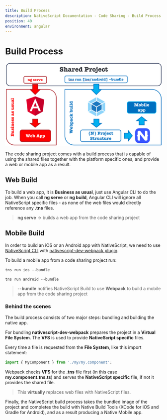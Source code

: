 ```yaml
---
title: Build Process
description: NativeScript Documentation - Code Sharing - Build Process
position: 40
environment: angular
---
```


# Build Process

![build-process](./img/build-process.png?raw=true)

The code sharing project comes with a build process that is capable of using the shared files together with the platform specific ones, and provide a web or mobile app as a result.

## Web Build

To build a web app, it is **Business as usual**, just use Angular CLI to do the job.
When you call **ng serve** or **ng build**, Angular CLI will ignore all NativeScript specific files - as none of the web files would directly reference any **.tns** files.

 > **ng serve** -> builds a web app from the code sharing project

<!--
For AOT builds, you may need to give TypeScript a helping hand, by adding NativeScript extensions to **tsconfig.json** exclude list.

```ts
"exclude": [
  "**/*.ns.ts",
  "**/*.tns.ts",
  "**/*.android.ts",
  "**/*.ios.ts"
]
```
-->

## Mobile Build

In order to build an iOS or an Android app with NativeScript, we need to use [NativeScript CLI](https://www.npmjs.com/package/nativescript) with [nativescript-dev-webpack plugin](https://www.npmjs.com/package/nativescript-dev-webpack).

To build a mobile app from a code sharing project run:

```ios
tns run ios --bundle
```

```Android
tns run android --bundle
```

> **--bundle**  notifies NativeScript Build to use **Webpack** to build a mobile app from the code sharing project

### Behind the scenes

The build process consists of two major steps: bundling and building the native app.

For bundling **nativescript-dev-webpack** prepares the project in a **Virtual File System**. The **VFS** is used to provide **NativeScript specific** files.

Every time a file is requested from the **File System**, like this import statement:

```TypeScript
import { MyComponent } from './my/my.component';
```

Webpack checks **VFS** for the **.tns** file first (in this case **my.component.tns.ts**) and serves the **NativeScript specific** file, if not it provides the shared file.

> This **virtually** replaces web files with NativeScript files.

Finally, the NativeScript build process takes the bundled image of the project and completes the build with Native Build Tools (XCode for iOS and Gradle for Android), and as a result producing a Native Mobile app.

